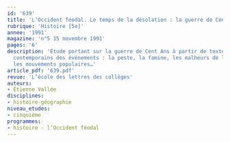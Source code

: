 ```yaml
---
id: '639'
title: 'L’Occident féodal. Le temps de la désolation : la guerre de Cent Ans '
rubrique: 'Histoire [5e]'
annee: '1991'
magazine: 'n°5 15 novembre 1991'
pages: '6'
description: 'Étude portant sur la guerre de Cent Ans à partir de textes d’auteurs
  contemporains des événements : la peste, la famine, les malheurs de la guerre et
  les mouvements populaires…'
article_pdf: '639.pdf'
revue: 'L’école des lettres des collèges'
auteurs:
- Étienne Vallée
disciplines:
- histoire-géographie
niveau_etudes:
- cinquième
programmes:
- histoire - l’Occident féodal
---
```

